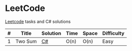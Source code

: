 # LeetCode 
 
[Leetcode](https://leetcode.com)  tasks and C# solutions
 
 
| #	|Title	|Solution	|Time	|Space	|Difficulty|
|-|-|-|-|-|-|
|1|Two Sum|[C#](https://github.com/GolovinskayaAlbina/LeetCode/blob/master/1_TwoSum.cs)|O(n)|O(n)|Easy|
